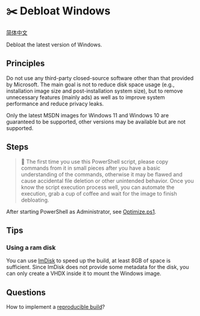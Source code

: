 # ✂️ Debloat Windows

[简体中文](./README.zh-Hans.md)

Debloat the latest version of Windows.

## Principles

Do not use any third-party closed-source software other than that provided by Microsoft. The main goal is not to reduce disk space usage (e.g., installation image size and post-installation system size), but to remove unnecessary features (mainly ads) as well as to improve system performance and reduce privacy leaks.

Only the latest MSDN images for Windows 11 and Windows 10 are guaranteed to be supported, other versions may be available but are not supported.

## Steps

> 🛑 The first time you use this PowerShell script, please copy commands from it in small pieces after you have a basic understanding of the commands, otherwise it may be flawed and cause accidental file deletion or other unintended behavior. Once you know the script execution process well, you can automate the execution, grab a cup of coffee and wait for the image to finish debloating.

After starting PowerShell as Administrator, see [Optimize.ps1](Optimize.ps1).

## Tips

### Using a ram disk

You can use [ImDisk](https://sourceforge.net/projects/imdisk-toolkit/) to speed up the build, at least 8GB of space is sufficient. Since ImDisk does not provide some metadata for the disk, you can only create a VHDX inside it to mount the Windows image.

## Questions

How to implement a [reproducible build](https://reproducible-builds.org/)?
